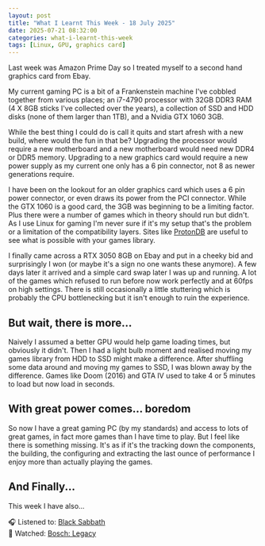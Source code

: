 ```yaml
---
layout: post
title: "What I Learnt This Week - 18 July 2025"
date: 2025-07-21 08:32:00
categories: what-i-learnt-this-week
tags: [Linux, GPU, graphics card]
---
```


Last week was Amazon Prime Day so I treated myself to a second hand graphics card from Ebay.

<!--more-->

My current gaming PC is a bit of a Frankenstein machine I've cobbled together from various places; an i7-4790 processor with 32GB DDR3 RAM (4 X 8GB sticks I've collected over the years), a collection of SSD and HDD disks (none of them larger than 1TB), and a Nvidia GTX 1060 3GB.  

While the best thing I could do is call it quits and start afresh with a new build, where would the fun in that be?  Upgrading the processor would require a new motherboard and a new motherboard would need new DDR4 or DDR5 memory.  Upgrading to a new graphics card would require a new power supply as my current one only has a 6 pin connector, not 8 as newer generations require.

I have been on the lookout for an older graphics card which uses a 6 pin power connector, or even draws its power from the PCI connector.  While the GTX 1060 is a good card, the 3GB was beginning to be a limiting factor.  Plus there were a number of games which in theory should run but didn't.  As I use Linux for gaming I'm never sure if it's my setup that's the problem or a limitation of the compatibility layers.  Sites like [ProtonDB](https://www.protondb.com/) are useful to see what is possible with your games library.

I finally came across a RTX 3050 8GB on Ebay and put in a cheeky bid and surprisingly I won (or maybe it's a sign no one wants these anymore).  A few days later it arrived and a simple card swap later I was up and running.  A lot of the games which refused to run before now work perfectly and at 60fps on high settings.  There is still occasionally a little stuttering which is probably the CPU bottlenecking but it isn't enough to ruin the experience.

## But wait, there is more...

Naively I assumed a better GPU would help game loading times, but obviously it didn't.  Then I had a light bulb moment and realised moving my games library from HDD to SSD might make a difference.  After shuffling some data around and moving my games to SSD, I was blown away by the difference.  Games like Doom (2016) and GTA IV used to take 4 or 5 minutes to load but now load in seconds.

## With great power comes... boredom

So now I have a great gaming PC (by my standards) and access to lots of great games, in fact more games than I have time to play.  But I feel like there is something missing.  It's as if it's the tracking down the components, the building, the configuring and extracting the last ounce of performance I enjoy more than actually playing the games.  

## And Finally...

This week I have also...

🎧 Listened to: [Black Sabbath](https://www.last.fm/music/Black+Sabbath)  
🍿 Watched: [Bosch: Legacy](https://www.imdb.com/title/tt14168162)
